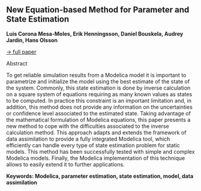 ## New Equation-based Method for Parameter and State Estimation
**Luis Corona Mesa-Moles, Erik Henningsson, Daniel Bouskela, Audrey Jardin, Hans Olsson**

[&#8594; full paper](../proceedings/papers/Modelica2021session2A_paper2.pdf)

Abstract

To get reliable simulation results from a Modelica
model it is important to parametrize and initialize the
model using the best estimate of the state of the system.
Commonly, this state estimation is done by inverse
calculation on a square system of equations requiring as
many known values as states to be computed. In practice
this constraint is an important limitation and, in addition,
this method does not provide any information on the
uncertainties or confidence level associated to the
estimated state.
Taking advantage of the mathematical formulation of
Modelica equations, this paper presents a new method
to cope with the difficulties associated to the inverse
calculation method. This approach adapts and extends
the framework of data assimilation to provide a fully integrated
Modelica tool, which efficiently can handle
every type of state estimation problem for static models.
This method has been successfully tested with simple
and complex Modelica models. Finally, the Modelica
implementation of this technique allows to easily extend
it to further applications.

**Keywords: Modelica, parameter estimation, state estimation, model, data assimilation**
